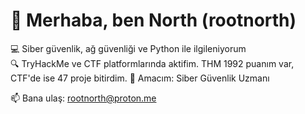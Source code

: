 # 👋 Merhaba, ben North (rootnorth)

💻 Siber güvenlik, ağ güvenliği ve Python ile ilgileniyorum  
🔍 TryHackMe ve CTF platformlarında aktifim. THM 1992 puanım var, CTF'de ise 47 proje bitirdim.
🎯 Amacım: Siber Güvenlik Uzmanı

📫 Bana ulaş: rootnorth@proton.me
